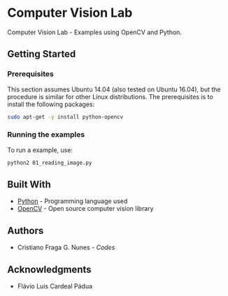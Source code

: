 # Computer Vision Lab

Computer Vision Lab - Examples using OpenCV and Python.

## Getting Started

### Prerequisites

This section assumes Ubuntu 14.04 (also tested on Ubuntu 16.04), but the procedure is similar for other Linux distributions. The prerequisites is to install the following packages:
```sh
sudo apt-get -y install python-opencv
```

### Running the examples

To run a example, use:

```sh
python2 01_reading_image.py
```

## Built With

* [Python](https://www.python.org/) - Programming language used
* [OpenCV](https://opencv.org/) - Open source computer vision library

## Authors

* Cristiano Fraga G. Nunes - *Codes*

## Acknowledgments

* Flávio Luis Cardeal Pádua
